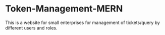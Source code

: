 # Token-Management-MERN
This is a website for small enterprises for management of tickets/query by different users and roles.
